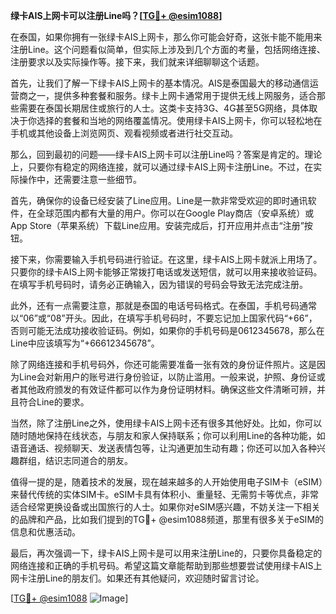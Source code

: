 **绿卡AIS上网卡可以注册Line吗？[[TG💪+ @esim1088](https://t.me/s/esim1088)]**

在泰国，如果你拥有一张绿卡AIS上网卡，那么你可能会好奇，这张卡能不能用来注册Line。这个问题看似简单，但实际上涉及到几个方面的考量，包括网络连接、注册要求以及实际操作等。接下来，我们就来详细聊聊这个话题。

首先，让我们了解一下绿卡AIS上网卡的基本情况。AIS是泰国最大的移动通信运营商之一，提供多种套餐和服务。绿卡上网卡通常用于提供无线上网服务，适合那些需要在泰国长期居住或旅行的人士。这类卡支持3G、4G甚至5G网络，具体取决于你选择的套餐和当地的网络覆盖情况。使用绿卡AIS上网卡，你可以轻松地在手机或其他设备上浏览网页、观看视频或者进行社交互动。

那么，回到最初的问题——绿卡AIS上网卡可以注册Line吗？答案是肯定的。理论上，只要你有稳定的网络连接，就可以通过绿卡AIS上网卡注册Line。不过，在实际操作中，还需要注意一些细节。

首先，确保你的设备已经安装了Line应用。Line是一款非常受欢迎的即时通讯软件，在全球范围内都有大量的用户。你可以在Google Play商店（安卓系统）或App Store（苹果系统）下载Line应用。安装完成后，打开应用并点击“注册”按钮。

接下来，你需要输入手机号码进行验证。在这里，绿卡AIS上网卡就派上用场了。只要你的绿卡AIS上网卡能够正常拨打电话或发送短信，就可以用来接收验证码。在填写手机号码时，请务必正确输入，因为错误的号码会导致无法完成注册。

此外，还有一点需要注意，那就是泰国的电话号码格式。在泰国，手机号码通常以“06”或“08”开头。因此，在填写手机号码时，不要忘记加上国家代码“+66”，否则可能无法成功接收验证码。例如，如果你的手机号码是0612345678，那么在Line中应该填写为“+66612345678”。

除了网络连接和手机号码外，你还可能需要准备一张有效的身份证件照片。这是因为Line会对新用户的账号进行身份验证，以防止滥用。一般来说，护照、身份证或者其他政府颁发的有效证件都可以作为身份证明材料。确保这些文件清晰可辨，并且符合Line的要求。

当然，除了注册Line之外，使用绿卡AIS上网卡还有很多其他好处。比如，你可以随时随地保持在线状态，与朋友和家人保持联系；你可以利用Line的各种功能，如语音通话、视频聊天、发送表情包等，让沟通更加生动有趣；你还可以加入各种兴趣群组，结识志同道合的朋友。

值得一提的是，随着技术的发展，现在越来越多的人开始使用电子SIM卡（eSIM）来替代传统的实体SIM卡。eSIM卡具有体积小、重量轻、无需剪卡等优点，非常适合经常更换设备或出国旅行的人士。如果你对eSIM感兴趣，不妨关注一下相关的品牌和产品，比如我们提到的TG💪+ @esim1088频道，那里有很多关于eSIM的信息和优惠活动。

最后，再次强调一下，绿卡AIS上网卡是可以用来注册Line的，只要你具备稳定的网络连接和正确的手机号码。希望这篇文章能帮助到那些想要尝试使用绿卡AIS上网卡注册Line的朋友们。如果还有其他疑问，欢迎随时留言讨论。

[[TG💪+ @esim1088](https://t.me/s/esim1088) ![Image](https://i.postimg.cc/4NQfJmqS/Snipaste-2025-05-13-00-14-12.png)]